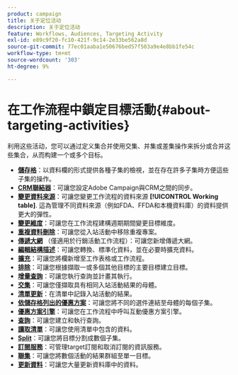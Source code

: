 ```yaml
---
product: campaign
title: 关于定位活动
description: 关于定位活动
feature: Workflows, Audiences, Targeting Activity
exl-id: e89c9f20-fc10-421f-9c14-2e33be562a8d
source-git-commit: 77ec01aaba1e50676bed57f503a9e4e8bb1fe54c
workflow-type: tm+mt
source-wordcount: '303'
ht-degree: 9%

---
```


# 在工作流程中鎖定目標活動{#about-targeting-activities}

利用这些活动，您可以通过定义集合并使用交集、并集或差集操作来拆分或合并这些集合，从而构建一个或多个目标。

* **[儲存格](cells.md)**：以資料欄的形式提供各種子集的檢視，並在存在許多子集時方便這些子集的操作。
* **[CRM聯結器](crm-connector.md)**：可讓您設定Adobe Campaign與CRM之間的同步。
* **[變更資料來源](change-data-source.md)**：可讓您變更工作流程的資料來源 **[!UICONTROL Working table]**. 這為管理不同資料來源（例如FDA、FFDA和本機資料庫）的資料提供更大的彈性。
* **[變更維度](change-dimension.md)**：可讓您在工作流程建構週期期間變更目標維度。
* **[重複資料刪除](deduplication.md)**：可讓您從入站活動中移除重複專案。
* **[傳遞大網](delivery-outline.md)** （僅適用於行銷活動工作流程）：可讓您新增傳遞大網。
* **[編輯結構描述](edit-schema.md)**：可讓您轉換、標準化資料，並在必要時擴充資料。
* **[擴充](enrichment.md)**：可讓您將欄新增至工作表格或工作流程。
* **[排除](exclusion.md)**：可讓您根據擷取一或多個其他目標的主要目標建立目標。
* **[增量查詢](incremental-query.md)**：可讓您執行查詢並計畫其執行。
* **[交集](intersection.md)**：可讓您僅擷取具有相同入站活動結果的母體。
* **[清單更新](list-update.md)**：在清單中記錄入站活動的結果。
* **[依儲存格列出的優惠方案](offers-by-cell.md)**：可讓您將不同的選件連結至母體的每個子集。
* **[優惠方案引擎](offer-engine.md)**：可讓您在工作流程中呼叫互動優惠方案引擎。
* **[查詢](query.md)**：可讓您建立和執行查詢。
* **[讀取清單](read-list.md)**：可讓您使用清單中包含的資料。
* **[Split](split.md)**：可讓您將目標分割成數個子集。
* **[訂閱服務](subscription-services.md)**：可管理target訂閱和取消訂閱的資訊服務。
* **[聯集](union.md)**：可讓您將數個活動的結果群組至單一目標。
* **[更新資料](update-data.md)**：可讓您大量更新資料庫中的資料。
